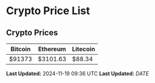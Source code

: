 # Crypto Price List

## Crypto Prices
| Bitcoin | Ethereum | Litecoin |
| ------- | -------- | -------- |
| $91373 | $3101.63 | $88.34 |
**Last Updated:** 2024-11-19 09:36 UTC
**Last Updated:** $DATE$
